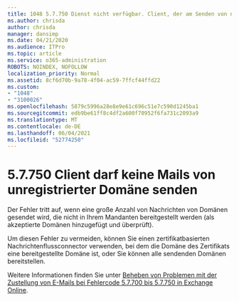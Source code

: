 ```yaml
---
title: 1048 5.7.750 Dienst nicht verfügbar. Client, der am Senden von nicht registrierten Domänen gehindert wird
ms.author: chrisda
author: chrisda
manager: dansimp
ms.date: 04/21/2020
ms.audience: ITPro
ms.topic: article
ms.service: o365-administration
ROBOTS: NOINDEX, NOFOLLOW
localization_priority: Normal
ms.assetid: 8cf6d70b-9a78-4f04-ac59-7ffcf44ffd22
ms.custom:
- "1048"
- "3100026"
ms.openlocfilehash: 5879c5996a28e8e9e61c696c51e7c590d1245ba1
ms.sourcegitcommit: edb9be61ff8c4df2a600f70952f6fa731c2093a9
ms.translationtype: MT
ms.contentlocale: de-DE
ms.lasthandoff: 06/04/2021
ms.locfileid: "52774250"
---
```

# <a name="57750-client-blocked-from-sending-from-unregistered-domain"></a>5.7.750 Client darf keine Mails von unregistrierter Domäne senden

Der Fehler tritt auf, wenn eine große Anzahl von Nachrichten von Domänen gesendet wird, die nicht in Ihrem Mandanten bereitgestellt werden (als akzeptierte Domänen hinzugefügt und überprüft).

Um diesen Fehler zu vermeiden, können Sie einen zertifikatbasierten Nachrichtenflussconnector verwenden, bei dem die Domäne des Zertifikats eine bereitgestellte Domäne ist, oder Sie können alle sendenden Domänen bereitstellen.

Weitere Informationen finden Sie unter [Beheben von Problemen mit der Zustellung von E-Mails bei Fehlercode 5.7.700 bis 5.7.750 in Exchange Online](https://go.microsoft.com/fwlink/?linkid=2164955).